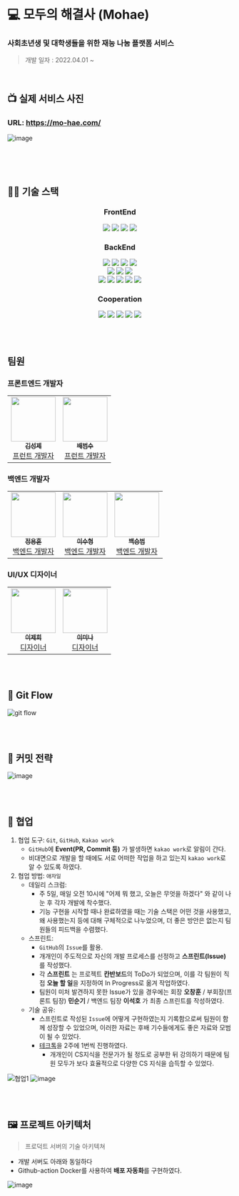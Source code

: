 # 💻 모두의 해결사 (Mohae)

### 사회초년생 및 대학생들을 위한 재능 나눔 플랫폼 서비스

> 개발 일자 : 2022.04.01 ~

<br/>

## 📺 실제 서비스 사진

### URL: https://mo-hae.com/

![image](https://user-images.githubusercontent.com/75163050/203492877-bf6f3f9d-a04b-479b-8317-80649dfaa196.png)




<br/>
<br/>
<br/>

## 👨‍💻 기술 스택

<h3 align="center">  
  FrontEnd
</h3>
<p align="center">  
  <img src= "https://img.shields.io/badge/React-blue?logo=react"/>
   <img src= "https://img.shields.io/badge/Redux-764ABC?style=flat-square&logo=Redux&logoColor=white"/>
  <img src= "https://img.shields.io/badge/TypeScript-white?logo=TypeScript"/>
  <img src= "https://img.shields.io/badge/Emotion-EF2D5E?logo=Emotion"/>
 

  
</p>

<h3 align="center">  
 BackEnd
</h3>
<p align="center">  
  <img src="https://img.shields.io/badge/NestJS-EF2D5E?style=flat&logo=NestJS&logoColor=red"/>
  <img src="https://img.shields.io/badge/Node.js-339933?style=flat&logo=Node.js&logoColor=white"/>
  <img src= "https://img.shields.io/badge/TypeScript-white?logo=TypeScript"/>
  <img src="https://img.shields.io/badge/RestFul-EF2D5E?style=flat&logoColor=white"/>
  
<br/>

  <img src="https://img.shields.io/badge/MariaDB-003545?style=flat&logo=MariaDB&logoColor=white"/>
  <img src="https://img.shields.io/badge/Redis-DC382D?style=flat&logo=Redis&logoColor=white"/>
  <img src="https://img.shields.io/badge/Jest-C21325?style=flat&logo=Jest&logoColor=white"/>
 
<br/>
  
  <img src="https://img.shields.io/badge/AWS-232F3E?style=flat&logo=Amazon%20AWS&logoColor=white"/>
  <img src="https://img.shields.io/badge/Linux(Ubuntu)-E95420?style=flat&logo=Ubuntu&logoColor=white"/>
  <img src="https://img.shields.io/badge/NGINX-009639?style=flat&logo=NGINX&logoColor=white"/>
  <img src="https://img.shields.io/badge/Docker-2496ED?style=flat&logo=Docker&logoColor=white"/>
  <img src="https://img.shields.io/badge/GitHub-100000?logo=github" />

</p>

<h3 align="center">  
  Cooperation
</h3>
<p align="center">
  <img src="https://img.shields.io/badge/GitHub-100000?logo=github" />
  <img src= "https://img.shields.io/badge/Git-FF4500?logo=git&logoColor=white"/>
  <img src="https://img.shields.io/badge/KakaoWork-white?logo=kakao&logoColor=yellow"/>
  <img src="https://img.shields.io/badge/Kanban-FF9E0F?style=flat&logoColor=white"/>
  <img src="https://img.shields.io/badge/Agile-246FDB?style=flat&logoColor=white"/>
</p>
<br/>
<br/>

## 팀원

### 프론트엔드 개발자



<table>
  <tr>
     <td align="center"><a href="https://github.com/tjdwp0211"><img src="https://user-images.githubusercontent.com/75163050/203497559-bc92d59c-a1e9-4983-8682-1dcb3e64ac4a.jpeg" width="100px;" height="100px"; alt=""/><br /><sub><b>김성제</b></sub></a><br /><a href="https://github.com/tjdwp0211" title="Packaging/porting to new platform">프런트 개발자</a></td>
    <td align="center"><a href="https://github.com/Bsfla"><img src="https://www.notion.so/image/https%3A%2F%2Fs3-us-west-2.amazonaws.com%2Fsecure.notion-static.com%2Faca0f375-4b97-43f0-9126-361d2a9aaa34%2F.jpeg?table=block&id=59652cb8-402c-4dea-b067-63ad97437916&spaceId=065109dd-4d22-4e3f-9455-ff3805b7d264&width=1920&userId=601054f0-a611-49e0-84b9-04831ec920f4&cache=v2" width="100px;" height="100px"; alt=""/><br /><sub><b>배범수</b></sub></a><br /><a href="https://github.com/Bsfla" title="Packaging/porting to new platform">프런트 개발자</a></td>
  </tr>
</table>

### 백엔드 개발자

<table>
  <tr>
     <td align="center"><a href="https://github.com/hoonloper"><img src="https://user-images.githubusercontent.com/75163050/203499543-e0dc3eca-ebc2-4302-a01d-ab03a29d9b88.jpg" width="100px;" height="100px"; alt=""/><br /><sub><b>정용훈</b></sub></a><br /><a href="https://github.com/hoonloper" title="Packaging/porting to new platform">백엔드 개발자</a></td>
       <td align="center"><a href="https://github.com/subroooo"><img src="https://user-images.githubusercontent.com/75163050/203499938-e7f09ffd-296a-4da9-b4aa-79f870eda1ad.jpg" width="100px;"height="100px"; alt=""/><br /><sub><b>이수형</b></sub></a><br /><a href="https://github.com/subroooo" title="Packaging/porting to new platform">백엔드 개발자</a></td>
       <td align="center"><a href="https://github.com/SeungBum123"><img src="https://user-images.githubusercontent.com/75163050/203500439-2e77acae-8008-4a6a-8c43-9bc41184cae0.jpg" width="100px;"height="100px"; alt=""/><br /><sub><b>백승범</b></sub></a><br /><a href="https://github.com/SeungBum123" title="Packaging/porting to new platform">백엔드 개발자</a></td>
   
       
  </tr>
</table>

### UI/UX 디자이너


<table>
  <tr>
     <td align="center"><a href="https://github.com/leejaehee00"><img src="https://user-images.githubusercontent.com/75163050/203505761-2b7e48d8-ca21-4f8c-90ed-d871f73f314a.jpg" width="100px;" height="100px"; alt=""/><br /><sub><b>이제희</b></sub></a><br /><a href="https://github.com/leejaehee00" title="Packaging/porting to new platform">디자이너</a></td>
    <td align="center"><a href="https://github.com/Lee-Mina"><img src="https://user-images.githubusercontent.com/75163050/203506003-a4de0c02-73c0-424c-9de4-f47627d97e4b.png" width="100px;" height="100px"; alt=""/><br /><sub><b>이미나</b></sub></a><br /><a href="https://github.com/Lee-Mina" title="Packaging/porting to new platform">디자이너</a></td>
  </tr>
</table>

<br/>
<br/>

## 📄 Git Flow

![git flow](https://user-images.githubusercontent.com/75289370/120147819-3cd1ef80-c222-11eb-86b6-e8146cdbabbe.png)

<br/>
<br/>
       
## 📄 커밋 전략

![image](https://user-images.githubusercontent.com/75289370/120154537-f59c2c80-c22a-11eb-89b1-5b9ebd5f19b0.png)

<br/>
<br/>

## 📄 협업

1. 협업 도구: `Git`, `GitHub`, `Kakao work`
   - `GitHub`에 **Event(PR, Commit 등)** 가 발생하면 `kakao work`로 알림이 간다.
   - 비대면으로 개발을 할 때에도 서로 어떠한 작업을 하고 있는지 `kakao work`로 알 수 있도록 하였다.
2. 협업 방법: `애자일`
   - 데일리 스크럼:
     - 주 5일, 매일 오전 10시에 "어제 뭐 했고, 오늘은 무엇을 하겠다" 와 같이 나눈 후 각자 개발에 착수했다.
     - 기능 구현을 시작할 때나 완료하였을 때는 기술 스택은 어떤 것을 사용했고, 왜 사용했는지 등에 대해 구체적으로 나누었으며, 더 좋은 방안은 없는지 팀원들의 피드백을 수렴했다.
   - 스프린트:
     - `GitHub`의 `Issue`를 활용.
     - 개개인이 주도적으로 자신의 개발 프로세스를 선정하고 **스프린트(Issue)** 를 작성했다.
     - 각 **스프린트** 는 프로젝트 **칸반보드**의 ToDo가 되었으며, 이를 각 팀원이 직접 **오늘 할 일**을 지정하여 In Progress로 옮겨 작업하였다.
     - 팀원이 미처 발견하지 못한 Issue가 있을 경우에는 회장 **오창훈** / 부회장(프론트 팀장) **민순기** / 백엔드 팀장 **이석호** 가 최종 스프린트를 작성하였다.
   - 기술 공유:
     - 스프린트로 작성된 `Issue`에 어떻게 구현하였는지 기록함으로써 팀원이 함께 성장할 수 있었으며, 이러한 자료는 후배 기수들에게도 좋은 자료와 모범이 될 수 있었다.
     - [테크톡](https://www.youtube.com/playlist?list=PLSK4WsJ8JS4fgMYTDhc1Q6dqHmuRLEGR6)을 2주에 1번씩 진행하였다.
       - 개개인이 CS지식을 전문가가 될 정도로 공부한 뒤 강의하기 때문에 팀원 모두가 보다 효율적으로 다양한 CS 지식을 습득할 수 있었다.

![협업1](https://user-images.githubusercontent.com/64779472/120282431-0b762400-c2f5-11eb-8155-f8029bb3f02a.PNG)
![image](https://user-images.githubusercontent.com/75163050/203507031-6b91b61f-330e-417d-82d2-0e8c6096ab67.png)


<br/>
<br/>

## 🖼 프로젝트 아키텍처

> 프로덕트 서버의 기술 아키텍쳐

- 개발 서버도 아래와 동일하다
- Github-action Docker를 사용하여 **배포 자동화**를 구현하였다.

![image](https://user-images.githubusercontent.com/75163050/203504722-03326d17-7166-407a-bae6-0bcfd4284b99.png)

